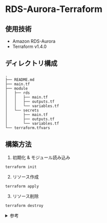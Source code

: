 # RDS-Aurora-Terraform

## 使用技術
- Amazon RDS-Aurora
- Terraform v1.4.0

## ディレクトリ構成
```
.
├── README.md
├── main.tf
├── module
│   ├── rds
│   │   ├── main.tf
│   │   ├── outputs.tf
│   │   └── variables.tf
│   └── secrets
│       ├── main.tf
│       ├── outputs.tf
│       └── variables.tf
└── terraform.tfvars
```

## 構築方法
1. 初期化 & モジュール読み込み
```
terraform init
```

2. リソース作成
```
terraform apply
```

3. リソース削除
```
terraform destroy
```

<details><summary>参考</summary>

- [TerraformでRDS\(Aurora Mysql\)の作成](https://zenn.dev/nicopin/books/58c922f51ea349/viewer/d98efb)
- [TerraformでAmazon Auroraクラスタを自動構築する\(基本編\) \- Qiita](https://qiita.com/neruneruo/items/a7c5f7fa80fbf9d6a828)

</details>
